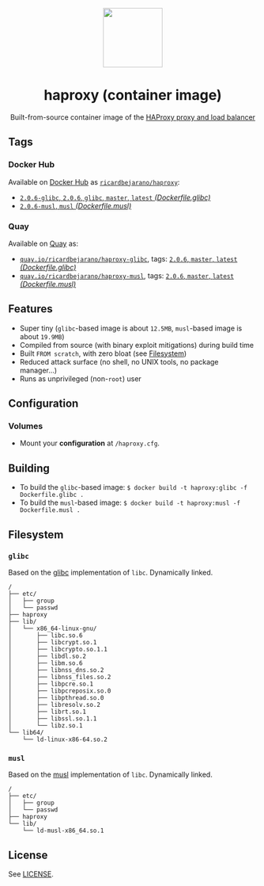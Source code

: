 <p align="center"><img src="https://emojipedia-us.s3.dualstack.us-west-1.amazonaws.com/thumbs/320/apple/155/racing-car_1f3ce.png" width="120px"></p>
<h1 align="center">haproxy (container image)</h1>
<p align="center">Built-from-source container image of the <a href="https://www.haproxy.org/">HAProxy proxy and load balancer</a></p>


## Tags

### Docker Hub

Available on [Docker Hub](https://hub.docker.com) as [`ricardbejarano/haproxy`](https://hub.docker.com/r/ricardbejarano/haproxy):

- [`2.0.6-glibc`, `2.0.6`, `glibc`, `master`, `latest` *(Dockerfile.glibc)*](https://github.com/ricardbejarano/haproxy/blob/master/Dockerfile.glibc)
- [`2.0.6-musl`, `musl` *(Dockerfile.musl)*](https://github.com/ricardbejarano/haproxy/blob/master/Dockerfile.musl)

### Quay

Available on [Quay](https://quay.io) as:

- [`quay.io/ricardbejarano/haproxy-glibc`](https://quay.io/repository/ricardbejarano/haproxy-glibc), tags: [`2.0.6`, `master`, `latest` *(Dockerfile.glibc)*](https://github.com/ricardbejarano/haproxy/blob/master/Dockerfile.glibc)
- [`quay.io/ricardbejarano/haproxy-musl`](https://quay.io/repository/ricardbejarano/haproxy-musl), tags: [`2.0.6`, `master`, `latest` *(Dockerfile.musl)*](https://github.com/ricardbejarano/haproxy/blob/master/Dockerfile.musl)


## Features

* Super tiny (`glibc`-based image is about `12.5MB`, `musl`-based image is about `19.9MB`)
* Compiled from source (with binary exploit mitigations) during build time
* Built `FROM scratch`, with zero bloat (see [Filesystem](#filesystem))
* Reduced attack surface (no shell, no UNIX tools, no package manager...)
* Runs as unprivileged (non-`root`) user


## Configuration

### Volumes

- Mount your **configuration** at `/haproxy.cfg`.


## Building

- To build the `glibc`-based image: `$ docker build -t haproxy:glibc -f Dockerfile.glibc .`
- To build the `musl`-based image: `$ docker build -t haproxy:musl -f Dockerfile.musl .`


## Filesystem

### `glibc`

Based on the [glibc](https://www.gnu.org/software/libc/) implementation of `libc`. Dynamically linked.

```
/
├── etc/
│   ├── group
│   └── passwd
├── haproxy
├── lib/
│   └── x86_64-linux-gnu/
│       ├── libc.so.6
│       ├── libcrypt.so.1
│       ├── libcrypto.so.1.1
│       ├── libdl.so.2
│       ├── libm.so.6
│       ├── libnss_dns.so.2
│       ├── libnss_files.so.2
│       ├── libpcre.so.1
│       ├── libpcreposix.so.0
│       ├── libpthread.so.0
│       ├── libresolv.so.2
│       ├── librt.so.1
│       ├── libssl.so.1.1
│       └── libz.so.1
└── lib64/
    └── ld-linux-x86-64.so.2
```

### `musl`

Based on the [musl](https://www.musl-libc.org/) implementation of `libc`. Dynamically linked.

```
/
├── etc/
│   ├── group
│   └── passwd
├── haproxy
└── lib/
    └── ld-musl-x86_64.so.1
```


## License

See [LICENSE](https://github.com/ricardbejarano/haproxy/blob/master/LICENSE).
